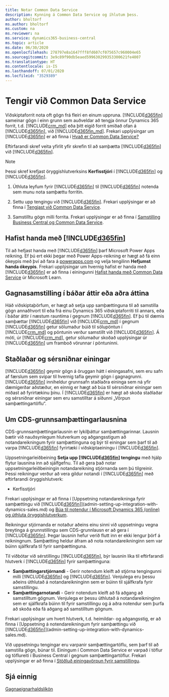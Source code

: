 ```yaml
---
title: Notar Common Data Service
description: Kynning á Common Data Service og íhlutum þess.
author: bholtorf
ms.author: bholtorf
ms.custom: na
ms.reviewer: na
ms.service: dynamics365-business-central
ms.topic: article
ms.date: 06/30/2020
ms.openlocfilehash: 278797e8a1647fff8fd607cf075657c960004e65
ms.sourcegitcommit: 3e9c89f90db5eaed599630299353300621fe4007
ms.translationtype: HT
ms.contentlocale: is-IS
ms.lasthandoff: 07/01/2020
ms.locfileid: "3529389"
---
```

# <a name="integrating-with-common-data-service"></a>Tengir við Common Data Service

Viðskiptaforrit nota oft gögn frá fleiri en einum uppruna. [!INCLUDE[d365fin](includes/cds_long_md.md)] sameinar gögn í einn grunn sem auðveldar að tengja önnur Dynamics 365 forrit, t.d. [!INCLUDE[crm_md](includes/crm_md.md)] eða þitt eigið forrit smíðað ofan á [!INCLUDE[d365fin](includes/cds_long_md.md)], við [!INCLUDE[d365fin_md](includes/d365fin_md.md)]. Frekari upplýsingar um [!INCLUDE[d365fin](includes/cds_long_md.md)] er að finna í [Hvað er Common Data Service?](https://docs.microsoft.com/powerapps/maker/common-data-service/data-platform-intro)

Eftirfarandi skref veita yfirlit yfir skrefin til að samþætta [!INCLUDE[d365fin](includes/cds_long_md.md)] við [!INCLUDE[d365fin](includes/d365fin_md.md)].

> [!Note]  
> Þessi skref krefjast öryggishlutverksins **Kerfisstjóri** í [!INCLUDE[d365fin](includes/cds_long_md.md)] og [!INCLUDE[d365fin](includes/d365fin_md.md)].  

1. Úthluta leyfum fyrir [!INCLUDE[d365fin](includes/cds_long_md.md)] til [!INCLUDE[d365fin](includes/d365fin_md.md)] notenda sem munu nota samþættu forritin.

2. Settu upp tengingu við [!INCLUDE[d365fin](includes/cds_long_md.md)]. Frekari upplýsingar er að finna í [Tengjast við Common Data Service](admin-how-to-set-up-a-dynamics-crm-connection.md).  

3. Samstilltu gögn milli forrita. Frekari upplýsingar er að finna í [Samstilling Business Central og Common Data Service](admin-synchronizing-business-central-and-sales.md). 

## <a name="getting-started-with-d365fin"></a>Hafist handa með [!INCLUDE[d365fin](includes/cds_long_md.md)]
Til að hefjast handa með [!INCLUDE[d365fin](includes/cds_long_md.md)] þarf Microsoft Power Apps reikning. Ef þú ert ekki þegar með Power Apps-reikning er hægt að fá einn ókeypis með því að fara á [powerapps.com](https://web.powerapps.com/?utm_source=padocs&utm_medium=linkinadoc&utm_campaign=referralsfromdoc) og velja tengilinn **Hefjumst handa ókeypis**. Frekari upplýsingar um hvernig hafist er handa með [!INCLUDE[d365fin](includes/cds_long_md.md)] er að finna í einingunni [Hafist handa með Common Data Service](https://docs.microsoft.com/learn/modules/get-started-with-powerapps-common-data-service/) úr Microsoft Learn.

## <a name="bi-directional-or-uni-directional-data-synchronization"></a>Gagnasamstilling í báðar áttir eða aðra áttina
Háð viðskiptaþörfum, er hægt að setja upp samþættinguna til að samstilla gögn annaðhvort til eða frá einu Dynamics 365 viðskiptaforriti til annars, eða í báðar áttir í næstum rauntíma í gegnum [!INCLUDE[d365fin](includes/cds_long_md.md)]. Ef þú til dæmis samþættar [!INCLUDE[d365fin](includes/d365fin_md.md)] við [!INCLUDE[crm_md](includes/crm_md.md)] í gegnum [!INCLUDE[d365fin](includes/cds_long_md.md)] getur sölumaður búið til sölupöntun í [!INCLUDE[crm_md](includes/crm_md.md)] og pöntunin verður samstillt við [!INCLUDE[d365fin](includes/d365fin_md.md)]. Á móti, úr [!INCLUDE[crm_md](includes/crm_md.md)], getur sölumaður skoðað upplýsingar úr [!INCLUDE[d365fin](includes/d365fin_md.md)] um framboð vörunnar í pöntuninni. 

## <a name="standard-and-custom-entities"></a>Staðlaðar og sérsniðnar einingar
[!INCLUDE[d365fin](includes/cds_long_md.md)] geymir gögn á öruggan hátt í einingasafni, sem eru safn af færslum sem svipar til hvernig tafla geymir gögn í gagnagrunni. [!INCLUDE[d365fin](includes/cds_long_md.md)] inniheldur grunnsafn staðlaðra eininga sem ná yfir dæmigerðar aðstæður, en einnig er hægt að búa til sérsniðnar einingar sem miðast að fyrirtækinu þínu. Í [!INCLUDE[d365fin](includes/d365fin_md.md)] er hægt að skoða staðlaðar og sérsniðnar einingar sem eru samstilltar á síðunni „Vörpun samþættingartöflu“.

## <a name="about-the-base-cds-integration-solution"></a>Um CDS-grunnsamþættingarlausnina

CDS-grunnsamþættingarlausnin er lykilþáttur samþættingarinnar. Lausnin bætir við nauðsynlegum hlutverkum og aðgangsstigum að notandareikningum fyrir samþættinguna og býr til einingar sem þarf til að varpa [!INCLUDE[d365fin](includes/d365fin_md.md)] fyrirtæki í viðskiptaeiningu í [!INCLUDE[d365fin](includes/cds_long_md.md)]. 

Uppsetningarleiðbeining **Setja upp [!INCLUDE[d365fin](includes/cds_long_md.md)] tengingu** með hjálp flytur lausnina inn að sjálfgefnu. Til að gera það notar uppsetningarleiðbeiningin notandareikning stjórnanda sem þú tilgreinir. Þessi reikningur verður að vera gildur notandi í [!INCLUDE[d365fin](includes/cds_long_md.md)] með eftirfarandi öryggishlutverk:

* Kerfisstjóri  

Frekari upplýsingar er að finna í [Uppsetning notandareikninga fyrir samþættingu við [!INCLUDE[d365fin](includes/cds_long_md.md)]](admin-setting-up-integration-with-dynamics-sales.md) og [Búa til notendur í Microsoft Dynamics 365 (online) og úthluta öryggishlutverkum](/dynamics365/customer-engagement/admin/create-users-assign-online-security-roles). 

Reikningur stjórnanda er notaður aðeins einu sinni við uppsetningu vegna breytinga á grunnstillingu sem CDS-grunnlausn er að gera í [!INCLUDE[d365fin](includes/cds_long_md.md)]. Þegar lausnin hefur verið flutt inn er ekki lengur þörf á reikningnum. Samþætting heldur áfram að nota notandareikninginn sem var búinn sjálfkrafa til fyrir samþættinguna.

Til viðbótar við sérstillingu [!INCLUDE[d365fin](includes/cds_long_md.md)], býr lausnin líka til eftirfarandi hlutverk í [!INCLUDE[d365fin](includes/cds_long_md.md)] fyrir samþættinguna:

* **Samþættingarstjórnandi** - Gerir notendum kleift að stjórna tengingunni milli [!INCLUDE[d365fin](includes/d365fin_md.md)] og [!INCLUDE[d365fin](includes/cds_long_md.md)]. Venjulega eru þessu aðeins úthlutað á notandareikninginn sem er búinn til sjálfkrafa fyrir samstillingu.  
* **Samþættingarnotandi** - Gerir notendum kleift að fá aðgang að samstilltum gögnum. Venjulega er þessu úthlutað á notandareikninginn sem er sjálfkrafa búinn til fyrir samstillingu og á aðra notendur sem þurfa að skoða eða fá aðgang að samstilltum gögnum.

Frekari upplýsingar um hvert hlutverk, t.d. heimildar- og aðgangsstig, er að finna í [Uppsetning á notendareikningum fyrir samþættingu við [!INCLUDE[d365fin](includes/cds_long_md.md)]](admin-setting-up-integration-with-dynamics-sales.md).

Við uppsetningu tengingar eru varpanir samþættingartöflu, sem þarf til að samstilla gögn, búnar til. Einingum í Common Data Service er varpað í töflur og töflureiti í Business Central í gegnum samþættingartöflur. Frekari upplýsingar er að finna í [Stöðluð einingavörpun fyrir samstillingu](admin-synchronizing-business-central-and-sales.md#standard-entity-mapping-for-synchronization).

## <a name="see-also"></a>Sjá einnig
[Gagnaeignarhaldslíkön](admin-cds-company-concept.md)  
<!--needs to be removed as this is moved to dev-itpro docs[Walkthrough: Customizing an Integration with Common Data Service](docs.microsoft.com/en-us/dynamics365/business-central/dev-itpro/administration/administration-custom-cds-integration) -->



